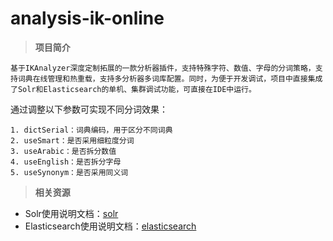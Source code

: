 # analysis-ik-online

> **项目简介**

```
基于IKAnalyzer深度定制拓展的一款分析器插件，支持特殊字符、数值、字母的分词策略，支持词典在线管理和热重载，支持多分析器多词库配置。同时，为便于开发调试，项目中直接集成了Solr和Elasticsearch的单机、集群调试功能，可直接在IDE中运行。
```

通过调整以下参数可实现不同分词效果：

	1. dictSerial：词典编码，用于区分不同词典
	2. useSmart：是否采用细粒度分词
	3. useArabic：是否拆分数值
	4. useEnglish：是否拆分字母
	5. useSynonym：是否采用同义词

> **相关资源**

- Solr使用说明文档：[solr](./docs/solr.md)
- Elasticsearch使用说明文档：[elasticsearch](./docs/elasticsearch.md)

